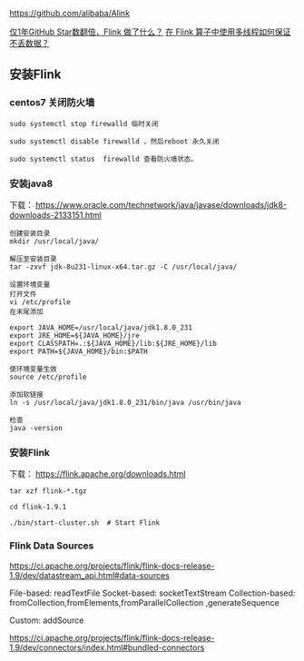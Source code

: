 https://github.com/alibaba/Alink

[仅1年GitHub Star数翻倍，Flink 做了什么？](https://www.jianshu.com/p/3e83f76b8f4f)
[在 Flink 算子中使用多线程如何保证不丢数据？](https://developer.aliyun.com/article/740572)

## 安装Flink

### centos7 关闭防火墙
```
sudo systemctl stop firewalld 临时关闭

sudo systemctl disable firewalld ，然后reboot 永久关闭

sudo systemctl status  firewalld 查看防火墙状态。
```
### 安装java8 
下载： https://www.oracle.com/technetwork/java/javase/downloads/jdk8-downloads-2133151.html
```
创建安装目录
mkdir /usr/local/java/

解压至安装目录
tar -zxvf jdk-8u231-linux-x64.tar.gz -C /usr/local/java/

设置环境变量
打开文件
vi /etc/profile
在末尾添加

export JAVA_HOME=/usr/local/java/jdk1.8.0_231
export JRE_HOME=${JAVA_HOME}/jre
export CLASSPATH=.:${JAVA_HOME}/lib:${JRE_HOME}/lib
export PATH=${JAVA_HOME}/bin:$PATH

使环境变量生效
source /etc/profile

添加软链接
ln -s /usr/local/java/jdk1.8.0_231/bin/java /usr/bin/java

检查
java -version
```

### 安装Flink
下载： https://flink.apache.org/downloads.html
```
tar xzf flink-*.tgz

cd flink-1.9.1

./bin/start-cluster.sh  # Start Flink
```


### Flink Data Sources
https://ci.apache.org/projects/flink/flink-docs-release-1.9/dev/datastream_api.html#data-sources

File-based: readTextFile
Socket-based: socketTextStream 
Collection-based:  fromCollection,fromElements,fromParallelCollection ,generateSequence

Custom: addSource 

https://ci.apache.org/projects/flink/flink-docs-release-1.9/dev/connectors/index.html#bundled-connectors


